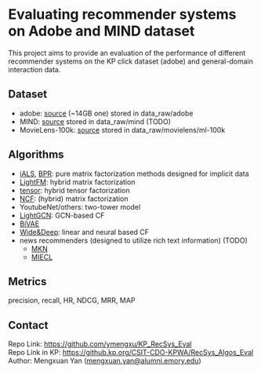 # Evaluating recommender systems on Adobe and MIND dataset
This project aims to provide an evaluation of the performance of different recommender systems on the KP click dataset (adobe) and general-domain interaction data. 

## Dataset
- adobe: [source](https://confluence-aes.kp.org/display/RecSys/Research+Datasets+for+RecSys+building+and+evaluation) (~14GB one) stored in data_raw/adobe
- MIND: [source](https://msnews.github.io/) stored in data_raw/mind (TODO)
- MovieLens-100k: [source](https://grouplens.org/datasets/movielens/) stored in data_raw/movielens/ml-100k

## Algorithms
- [iALS](http://yifanhu.net/PUB/cf.pdf), [BPR](https://arxiv.org/pdf/1205.2618.pdf): pure matrix factorization methods designed for implicit data
- [LightFM](https://arxiv.org/pdf/1507.08439.pdf): hybrid matrix factorization
- [tensor](https://arxiv.org/pdf/1905.02009.pdf): hybrid tensor factorization
- [NCF](https://arxiv.org/pdf/1708.05031.pdf): (hybrid) matrix factorization
- YoutubeNet/others: two-tower model
- [LightGCN](https://arxiv.org/pdf/2002.02126.pdf): GCN-based CF
- [BiVAE](https://dl.acm.org/doi/abs/10.1145/3437963.3441759)
- [Wide&Deep](https://arxiv.org/abs/1606.07792): linear and neural based CF
- news recommenders (designed to utilize rich text information) (TODO)
	- [MKN](https://arxiv.org/abs/1901.08907)
	- [MIECL](https://2022.ecmlpkdd.org/wp-content/uploads/2022/09/sub_699.pdf) 

## Metrics
precision, recall, HR, NDCG, MRR, MAP

## Contact
Repo Link: https://github.com/ymengxu/KP_RecSys_Eval   
Repo Link in KP: https://github.kp.org/CSIT-CDO-KPWA/RecSys_Algos_Eval   
Author: Mengxuan Yan (mengxuan.yan@alumni.emory.edu)